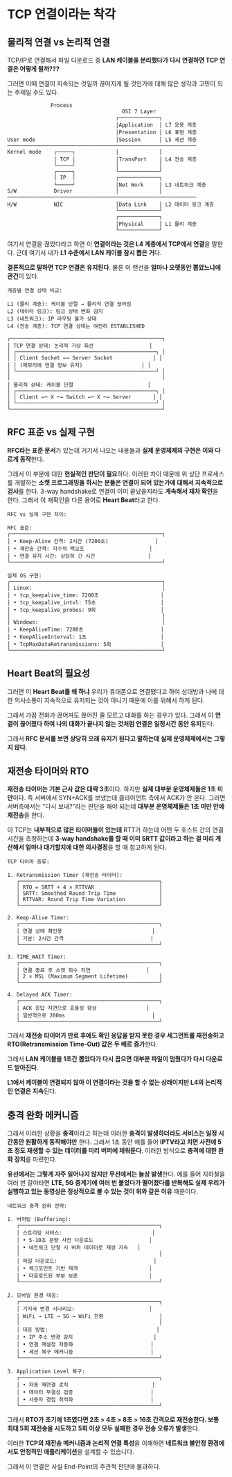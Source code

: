 # TCP 연결이라는 착각

## 물리적 연결 vs 논리적 연결

TCP/IP로 연결해서 파일 다운로드 중 **LAN 케이블을 분리했다가 다시 연결하면 TCP 연결은 어떻게 될까???**

그러면 이때 연결이 지속되는 것일까 끊어지게 될 것인가에 대해 많은 생각과 고민이 되는 주제일 수도 있다.

```
              Process
                                     OSI 7 Layer
                                   ┌─────────────┐
                                   │Application  │ L7 응용 계층
                                   │Presentation │ L6 표현 계층        
User mode                          │Session      │ L5 세션 계층
─────────────────────────────────────────────────────────────
Kernel mode    ┌─────┐             │             │
               │ TCP │             │TransPort    │ L4 전송 계층
               └─────┘             │             │ 
               ┌─────┐             └─────────────┘
               │ IP  │             ┌─────────────┐
               └─────┘             │Net Work     │ L3 네트워크 계층
S/W            Driver              │             │ 
─────────────────────────────────────────────────────────────
H/W            NIC                 │Data Link    │ L2 데이터 링크 계층
                                   └─────────────┘ 
                                   ┌─────────────┐
                                   │Physical     │ L1 물리 계층
                                   └─────────────┘
```

여기서 연결을 끊었다라고 하면 이 **연결이라는 것은 L4 계층에서 TCP에서 연결**을 말한다. 근데 여기서 내가 **L1 수준에서 LAN 케이블 잠시 뽑은 거**다.

**결론적으로 말하면 TCP 연결은 유지된다**. 물론 이 랜선을 **얼마나 오랫동안 뽑았느냐에 관건**이 있다.

```
계층별 연결 상태 비교:

L1 (물리 계층): 케이블 단절 → 물리적 연결 끊어짐
L2 (데이터 링크): 링크 상태 변화 감지
L3 (네트워크): IP 라우팅 불가 상태
L4 (전송 계층): TCP 연결 상태는 여전히 ESTABLISHED

┌─────────────────────────────────────────────────┐
│ TCP 연결 상태: 논리적 가상 회선                  │
│ ┌─────────────────────────────────────────────┐ │
│ │ Client Socket ←→ Server Socket             │ │
│ │ (메모리에 연결 정보 유지)                   │ │
│ └─────────────────────────────────────────────┘ │
│                                                 │
│ 물리적 상태: 케이블 단절                        │
│ ┌─────────────────────────────────────────────┐ │
│ │ Client ←─ X ─→ Switch ←─ X ─→ Server       │ │
│ └─────────────────────────────────────────────┘ │
└─────────────────────────────────────────────────┘
```

## RFC 표준 vs 실제 구현

**RFC라는 표준 문서**가 있는데 거기서 나오는 내용들과 **실제 운영체제의 구현은 이와 다르게 동작**한다.

그래서 이 부분에 대한 **현실적인 판단이 필요**하다. 이러한 차이 때문에 위 상단 프로세스를 개발하는 **소켓 프로그래밍을 하시는 분들은 연결이 되어 있는가에 대해서 지속적으로 검사**를 한다. 3-way handshake로 연결이 이미 끝났을지라도 **계속해서 재차 확인**을 한다. 그래서 이 재확인을 다른 용어로 **Heart Beat**라고 한다.

```
RFC vs 실제 구현 차이:

RFC 표준:
┌─────────────────────────────────────────────────┐
│ • Keep-Alive 간격: 2시간 (7200초)               │
│ • 재전송 간격: 지수적 백오프                     │
│ • 연결 유지 시간: 상당히 긴 시간                 │
└─────────────────────────────────────────────────┘

실제 OS 구현:
┌─────────────────────────────────────────────────┐
│ Linux:                                          │
│ • tcp_keepalive_time: 7200초                    │
│ • tcp_keepalive_intvl: 75초                     │
│ • tcp_keepalive_probes: 9회                     │
│                                                 │
│ Windows:                                        │
│ • KeepAliveTime: 7200초                         │
│ • KeepAliveInterval: 1초                        │
│ • TcpMaxDataRetransmissions: 5회                │
└─────────────────────────────────────────────────┘
```

## Heart Beat의 필요성

그러면 이 **Heart Beat를 왜 하냐** 우리가 휴대폰으로 연결됐다고 하여 상대방과 나에 대한 의사소통이 지속적으로 유지되는 것이 아니기 때문에 이를 위해서 하게 된다.

그래서 가끔 전화가 끊어져도 끊어진 줄 모르고 대화를 하는 경우가 있다. 그래서 이 **연결이 끊어졌다 하여 나의 대화가 끝나지 않는 것처럼 연결은 일정시간 동안 유지**된다.

그래서 **RFC 문서를 보면 상당히 오래 유지가 된다고 말하는데 실제 운영체제에서는 그렇지 않다**.

## 재전송 타이머와 RTO

**재전송 타이머는 기본 근사 값은 대략 3초**이다. 하지만 **실제 대부분 운영체제들은 1초 미만**이다. 즉 서버에서 SYN+ACK를 보냈는데 클라이언트 측에서 ACK가 안 온다. 그러면 서버측에서는 "다시 보내?"라는 판단을 해야 되는데 **대부분 운영체제들은 1초 미만 안에 재전송**을 한다.

이 TCP는 **내부적으로 많은 타이머들이 있는데** RTT가 하는데 어떤 두 호스트 간의 연결 시간을 측정하는데 **3-way handshake를 할 때 이미 SRTT 값이라고 하는 걸 미리 계산해서 얼마나 대기할지에 대한 의사결정**을 할 때 참고하게 된다.

```
TCP 타이머 종류:

1. Retransmission Timer (재전송 타이머):
   ┌─────────────────────────────────────────────┐
   │ RTO = SRTT + 4 × RTTVAR                     │
   │ SRTT: Smoothed Round Trip Time              │
   │ RTTVAR: Round Trip Time Variation           │
   └─────────────────────────────────────────────┘

2. Keep-Alive Timer:
   ┌─────────────────────────────────────────────┐
   │ 연결 상태 확인용                             │
   │ 기본: 2시간 간격                            │
   └─────────────────────────────────────────────┘

3. TIME_WAIT Timer:
   ┌─────────────────────────────────────────────┐
   │ 연결 종료 후 소켓 회수 지연                  │
   │ 2 × MSL (Maximum Segment Lifetime)          │
   └─────────────────────────────────────────────┘

4. Delayed ACK Timer:
   ┌─────────────────────────────────────────────┐
   │ ACK 응답 지연으로 효율성 향상                │
   │ 일반적으로 200ms                            │
   └─────────────────────────────────────────────┘
```

그래서 **재전송 타이머가 만료 후에도 확인 응답을 받지 못한 경우 세그먼트를 재전송하고 RTO(Retransmission Time-Out) 값은 두 배로 증가**한다.

그래서 **LAN 케이블을 1초간 뽑았다가 다시 꼽으면 대부분 파일이 멈췄다가 다시 다운로드 받아진다**.

**L1에서 케이블이 연결되지 않아 이 연결이라는 것을 할 수 없는 상태이지만 L4의 논리적인 연결은 지속**된다.

## 충격 완화 메커니즘

그래서 이러한 상황을 **충격**이라고 하는데 이러한 **충격이 발생하더라도 서비스는 일정 시간동안 원활하게 동작해야만** 한다. 그래서 1초 동안 예를 들어 **IPTV라고 치면 사전에 5초 정도 재생할 수 있는 데이터를 미리 버퍼에 채워둔다**. 이러한 방식으로 **충격에 대한 완화 장치**를 마련한다.

**유선에서는 그렇게 자주 일어나지 않지만 무선에서는 늘상 발생**한다. 예를 들어 지하철을 여러 번 갈아타면 **LTE, 5G 중계기에 여러 번 붙었다가 떨어졌다를 반복해도 실제 우리가 실행하고 있는 동영상은 정상적으로 볼 수 있는 것이 위와 같은 이유** 때문이다.

```
네트워크 충격 완화 전략:

1. 버퍼링 (Buffering):
   ┌─────────────────────────────────────────────┐
   │ 스트리밍 서비스:                             │
   │ • 5-10초 분량 사전 다운로드                  │
   │ • 네트워크 단절 시 버퍼 데이터로 재생 지속   │
   │                                             │
   │ 파일 다운로드:                               │
   │ • 체크포인트 기반 재개                       │
   │ • 다운로드된 부분 보존                       │
   └─────────────────────────────────────────────┘

2. 모바일 환경 대응:
   ┌─────────────────────────────────────────────┐
   │ 기지국 변경 시나리오:                        │
   │ WiFi → LTE → 5G → WiFi 전환                  │
   │                                             │
   │ 대응 방법:                                   │
   │ • IP 주소 변경 감지                          │
   │ • 연결 재설정 자동화                         │
   │ • 세션 복구 메커니즘                         │
   └─────────────────────────────────────────────┘

3. Application Level 복구:
   ┌─────────────────────────────────────────────┐
   │ • 자동 재연결 로직                           │
   │ • 데이터 무결성 검증                         │
   │ • 사용자 경험 최적화                         │
   └─────────────────────────────────────────────┘
```

그래서 **RTO가 초기에 1초였다면 2초 > 4초 > 8초 > 16초 간격으로 재전송한다. 보통 최대 5회 재전송을 시도하고 5회 이상 모두 실패한 경우 전송 오류가 발생**한다.

이러한 **TCP의 재전송 메커니즘과 논리적 연결 특성**을 이해하면 **네트워크 불안정 환경에서도 안정적인 애플리케이션**을 설계할 수 있습니다.

그래서 이 연결은 사실 End-Point의 주관적 판단에 불과하다.
